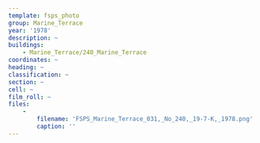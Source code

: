 ```yaml
---
template: fsps_photo
group: Marine_Terrace
year: '1978'
description: ~
buildings:
    - Marine_Terrace/240_Marine_Terrace
coordinates: ~
heading: ~
classification: ~
section: ~
cell: ~
film_roll: ~
files:
    -
        filename: 'FSPS_Marine_Terrace_031,_No_240,_19-7-K,_1978.png'
        caption: ''
---
```

